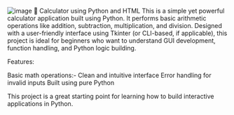 ![image](https://github.com/user-attachments/assets/c9288e3b-801a-4c33-b167-df3767a21480)
📱 Calculator using Python and HTML
This is a simple yet powerful calculator application built using Python. It performs basic arithmetic operations like addition, subtraction, multiplication, and division. Designed with a user-friendly interface using Tkinter (or CLI-based, if applicable), this project is ideal for beginners who want to understand GUI development, function handling, and Python logic building.

Features:

Basic math operations:-
Clean and intuitive interface
Error handling for invalid inputs
Built using pure Python

This project is a great starting point for learning how to build interactive applications in Python.
